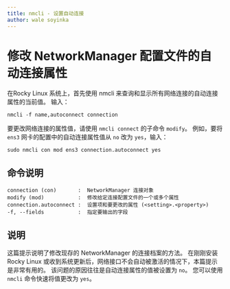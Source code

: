 ```yaml
---
title: nmcli - 设置自动连接
author: wale soyinka
---
```


# 修改 NetworkManager 配置文件的自动连接属性

在Rocky Linux 系统上，首先使用 nmcli 来查询和显示所有网络连接的自动连接属性的当前值。 输入：

```
nmcli -f name,autoconnect connection 
```

要更改网络连接的属性值，请使用 `nmcli connect` 的子命令 `modify`。 例如，要将 `ens3` 网卡的配置中的自动连接属性值从 `no` 改为 `yes`，输入：

```
sudo nmcli con mod ens3 connection.autoconnect yes
```

## 命令说明

```
connection (con)       :  NetworkManager 连接对象 
modify (mod)           :  修改给定连接配置文件的一个或多个属性
connection.autoconnect :  设置项和要更改的属性 (<setting>.<property>)
-f, --fields           :  指定要输出的字段

```

## 说明

这篇提示说明了修改现存的 NetworkManager 的连接档案的方法。  在刚刚安装 Rocky Linux 或收到系统更新后，网络接口不会自动被激活的情况下，本篇提示是非常有用的。 该问题的原因往往是自动连接属性的值被设置为 `no`。 您可以使用 `nmcli` 命令快速将值更改为 `yes`。  
